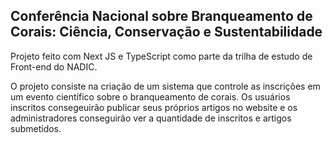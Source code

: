 ## Conferência Nacional sobre Branqueamento de Corais: Ciência, Conservação e Sustentabilidade

Projeto feito com Next JS e TypeScript como parte da trilha de estudo de Front-end do NADIC.

O projeto consiste na criação de um sistema que controle as inscrições em um evento científico sobre o branqueamento de corais. Os usuários
inscritos consegeuirão publicar seus próprios artigos no website e os administradores conseguirão ver a quantidade de inscritos e artigos
submetidos.

